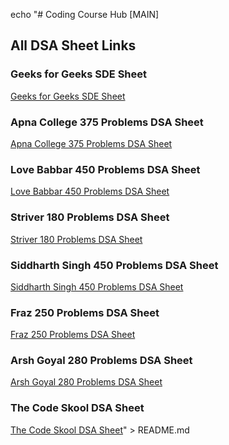 echo "# Coding Course Hub [MAIN]
## All DSA Sheet Links
### Geeks for Geeks SDE Sheet
[Geeks for Geeks SDE Sheet](https://www.geeksforgeeks.org/sde-sheet-a-complete-guide-for-sde-preparation/)
### Apna College 375 Problems DSA Sheet
[Apna College 375 Problems DSA Sheet](https://docs.google.com/spreadsheets/u/0/d/1hXserPuxVoWMG9H-s7y8wWdRCJTcj3xMBAEYUOXQ5Xag/htmlview)
### Love Babbar 450 Problems DSA Sheet
[Love Babbar 450 Problems DSA Sheet](https://drive.google.com/file/d/1FMdN_OCfOIl0iAeDlqswCiC2DZzD4nPsb/view)
### Striver 180 Problems DSA Sheet
[Striver 180 Problems DSA Sheet](https://takeuforward.org/interviews/strivers-sde-sheet-top-coding-interview-problems/)
### Siddharth Singh 450 Problems DSA Sheet
[Siddharth Singh 450 Problems DSA Sheet](https://docs.google.com/spreadsheets/u/0/d/11tevcTlBQslvRKIZLbSzCeN4mC06wD405meyrAlfSXw/htmlview)
### Fraz 250 Problems DSA Sheet
[Fraz 250 Problems DSA Sheet](https://docs.google.com/spreadsheets/u/0/d/1-kcV99KtO91dXdPkwmXGTdyxAfk1mbPXQg81R9sFE/htmlview)
### Arsh Goyal 280 Problems DSA Sheet
[Arsh Goyal 280 Problems DSA Sheet](https://docs.google.com/spreadsheets/d/1MGVBJ8HkRbCnU6EQASJJKCQqEE8Wng4agL0n3vCVOxE/htmlview?usp=sharing&pru=AAABgKkdtlE*Pv8dPkwyOpfwjprKvSeA)
### The Code Skool DSA Sheet
[The Code Skool DSA Sheet](https://docs.google.com/document/u/0/d/1RxKKXJtErQFJjMfAh1kV-DyQsZoiESayimFx6PPIhVE/mobilebasic)" > README.md
